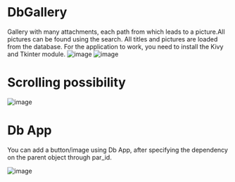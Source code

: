 # DbGallery
Gallery with many attachments, each path from which leads to a picture.All pictures can be found using the search. All titles and pictures are loaded from the database.
For the application to work, you need to install the Kivy and Tkinter module.
![image](https://user-images.githubusercontent.com/45882101/225361074-3c1a1cf2-f637-4296-9be2-e55ed3a26cd6.png)
![image](https://user-images.githubusercontent.com/45882101/225361188-d0eec165-f414-4ae6-8a9d-88e216392022.png)

# Scrolling possibility

![image](https://user-images.githubusercontent.com/45882101/225361471-af02e9ad-a52f-4760-a750-a1043e4693b0.png)

# Db App

You can add a button/image using Db App, after specifying the dependency on the parent object through par_id.

![image](https://user-images.githubusercontent.com/45882101/225362160-19a00889-e26e-4763-913e-ff8226e28abe.png)
